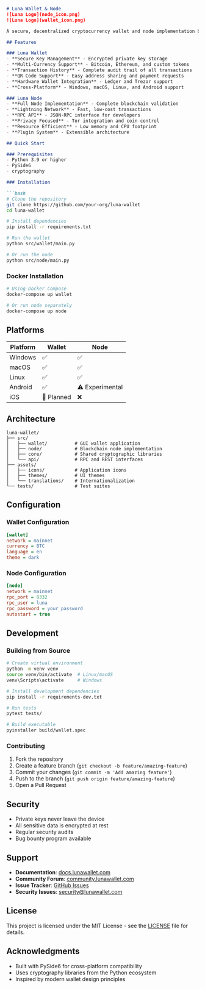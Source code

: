 ```markdown
# Luna Wallet & Node
![Luna Logo](node_icon.png)
![Luna Logo](wallet_icon.png)

A secure, decentralized cryptocurrency wallet and node implementation built with PySide6.

## Features

### Luna Wallet
- **Secure Key Management** - Encrypted private key storage
- **Multi-Currency Support** - Bitcoin, Ethereum, and custom tokens
- **Transaction History** - Complete audit trail of all transactions
- **QR Code Support** - Easy address sharing and payment requests
- **Hardware Wallet Integration** - Ledger and Trezor support
- **Cross-Platform** - Windows, macOS, Linux, and Android support

### Luna Node
- **Full Node Implementation** - Complete blockchain validation
- **Lightning Network** - Fast, low-cost transactions
- **RPC API** - JSON-RPC interface for developers
- **Privacy Focused** - Tor integration and coin control
- **Resource Efficient** - Low memory and CPU footprint
- **Plugin System** - Extensible architecture

## Quick Start

### Prerequisites
- Python 3.9 or higher
- PySide6
- cryptography

### Installation

```bash
# Clone the repository
git clone https://github.com/your-org/luna-wallet
cd luna-wallet

# Install dependencies
pip install -r requirements.txt

# Run the wallet
python src/wallet/main.py

# Or run the node
python src/node/main.py
```

### Docker Installation

```bash
# Using Docker Compose
docker-compose up wallet

# Or run node separately
docker-compose up node
```

## Platforms

| Platform | Wallet | Node |
|----------|--------|------|
| Windows | ✅ | ✅ |
| macOS | ✅ | ✅ |
| Linux | ✅ | ✅ |
| Android | ✅ | ⚠️ Experimental |
| iOS | 🔄 Planned | ❌ |

## Architecture

```
luna-wallet/
├── src/
│   ├── wallet/          # GUI wallet application
│   ├── node/            # Blockchain node implementation
│   ├── core/            # Shared cryptographic libraries
│   └── api/             # RPC and REST interfaces
├── assets/
│   ├── icons/           # Application icons
│   ├── themes/          # UI themes
│   └── translations/    # Internationalization
└── tests/               # Test suites
```

## Configuration

### Wallet Configuration
```ini
[wallet]
network = mainnet
currency = BTC
language = en
theme = dark
```

### Node Configuration
```ini
[node]
network = mainnet
rpc_port = 8332
rpc_user = luna
rpc_password = your_password
autostart = true
```

## Development

### Building from Source

```bash
# Create virtual environment
python -m venv venv
source venv/bin/activate  # Linux/macOS
venv\Scripts\activate     # Windows

# Install development dependencies
pip install -r requirements-dev.txt

# Run tests
pytest tests/

# Build executable
pyinstaller build/wallet.spec
```

### Contributing

1. Fork the repository
2. Create a feature branch (`git checkout -b feature/amazing-feature`)
3. Commit your changes (`git commit -m 'Add amazing feature'`)
4. Push to the branch (`git push origin feature/amazing-feature`)
5. Open a Pull Request

## Security

- Private keys never leave the device
- All sensitive data is encrypted at rest
- Regular security audits
- Bug bounty program available

## Support

- **Documentation**: [docs.lunawallet.com](https://docs.lunawallet.com)
- **Community Forum**: [community.lunawallet.com](https://community.lunawallet.com)
- **Issue Tracker**: [GitHub Issues](https://github.com/your-org/luna-wallet/issues)
- **Security Issues**: security@lunawallet.com

## License

This project is licensed under the MIT License - see the [LICENSE](LICENSE) file for details.

## Acknowledgments

- Built with PySide6 for cross-platform compatibility
- Uses cryptography libraries from the Python ecosystem
- Inspired by modern wallet design principles
```

